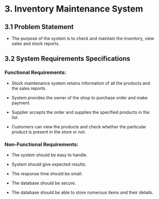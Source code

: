 # 3. Inventory Maintenance System

## 3.1 Problem Statement

- The purpose of the system is to check and maintain the inventory, view sales and stock reports.

## 3.2 System Requirements Specifications

### Functional Requirements:

- Stock maintenance system retains information of all the products and the sales reports.

- System provides the owner of the shop to purchase order and make payment.

- Supplier accepts the order and supplies the specified products in the list.

- Customers can view the products and check whether the particular product is present in the store or not.

### Non-Functional Requirements:

- The system should be easy to handle.

- System should give expected results.

- The response time should be small.

- The database should be secure.

- The database should be able to store numerous items and their details.
